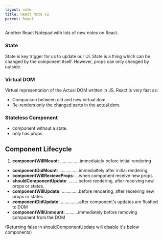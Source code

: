 ```yaml
---
layout: note
title: React Note V2
parent: React
---
```


Another React Notepad with lots of new notes on React.

### State

State is key trigger for us to update our UI. State is a thing which can be changed by the component itself. However, props can only changed by outside.

### Virtual DOM

Virtual representation of the Actual DOM written in JS.
React is very fast as:

- Comparison between old and new virtual dom.
- Re-renders only the changed parts in the actual dom.

### Stateless Component

- component without a state.
- only has props.

## Component Lifecycle

1. **componentWillMount**: ................immediately before initial rendering

- **componentDidMount**: ................immedialtely after initial rendering
- **componentWillRecieveProps**: ...when component receive new props
- **shouldComponentUpdate**: ........before rendering, after receiving new props or states.
- **componentWillUpdate**: ..............before rendering, after receiving new props or states
- **componentDidUpdate**: ...............after component's updates are flushed to DOM
- **componentWillUnmount**: ..........immediately before removing component from the DOM

(Returning false in shouldComponentUpdate will disable it's below components)
